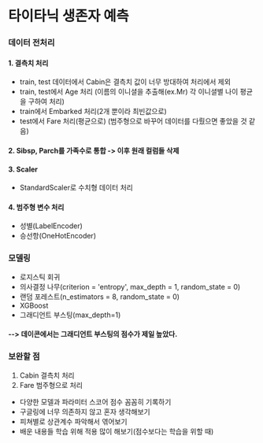 # 타이타닉 생존자 예측

### 데이터 전처리

#### 1. 결측치 처리
- train, test 데이터에서 Cabin은 결측치 값이 너무 방대하여 처리에서 제외
- train, test에서 Age 처리 (이름의 이니셜을 추출해(ex.Mr) 각 이니셜별 나이 평균을 구하여 처리)
- train에서 Embarked 처리(2개 뿐이라 최빈값으로)
- test에서 Fare 처리(평균으로) (범주형으로 바꾸어 데이터를 다뤘으면 좋았을 것 같음)

#### 2. Sibsp, Parch를 가족수로 통합 -> 이후 원래 컬럼들 삭제

#### 3. Scaler
- StandardScaler로 수치형 데이터 처리

#### 4. 범주형 변수 처리
- 성별(LabelEncoder)
- 승선항(OneHotEncoder)

### 모델링
- 로지스틱 회귀
- 의사결정 나무(criterion = 'entropy', max_depth = 1, random_state = 0)
- 랜덤 포레스트(n_estimators = 8, random_state = 0)
- XGBoost
- 그래디언트 부스팅(max_depth=1)
#### --> 데이콘에서는 그래디언트 부스팅의 점수가 제일 높았다. 

### 보완할 점
1. Cabin 결측치 처리
2. Fare 범주형으로 처리
+ 다양한 모델과 파라미터 스코어 점수 꼼꼼히 기록하기
+ 구글링에 너무 의존하지 않고 혼자 생각해보기
+ 피쳐별로 상관계수 파악해서 엮어보기
+ 배운 내용들 학습 위해 적용 많이 해보기(점수보다는 학습을 위할 때)
